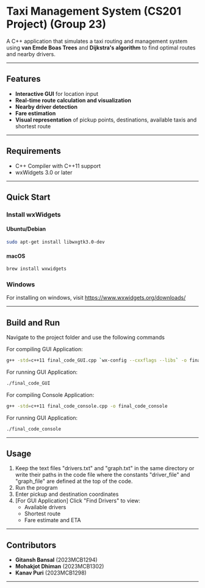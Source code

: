 # Taxi Management System (CS201 Project) (Group 23)

A C++ application that simulates a taxi routing and management system using **van Emde Boas Trees** and **Dijkstra's algorithm** to find optimal routes and nearby drivers.

---

## Features

- **Interactive GUI** for location input
- **Real-time route calculation and visualization**
- **Nearby driver detection**
- **Fare estimation**
- **Visual representation** of pickup points, destinations, available taxis and shortest route

---

## Requirements

- C++ Compiler with C++11 support
- wxWidgets 3.0 or later

---

## Quick Start

### Install wxWidgets


#### Ubuntu/Debian
```bash
sudo apt-get install libwxgtk3.0-dev
```

#### macOS
```bash
brew install wxwidgets
```

### Windows
For installing on windows, visit https://www.wxwidgets.org/downloads/


---
## Build and Run
Navigate to the project folder and use the following commands

For compiling GUI Application:
```bash
g++ -std=c++11 final_code_GUI.cpp `wx-config --cxxflags --libs` -o final_code_GUI
```

For running GUI Application:
```bash
./final_code_GUI
```

For compiling Console Application:
```bash
g++ -std=c++11 final_code_console.cpp -o final_code_console
```

For running GUI Application:
```bash
./final_code_console
```
---
## Usage
1. Keep the text files "drivers.txt" and "graph.txt" in the same directory or write their paths in the code file where the constants "driver_file" and "graph_file" are defined at the top of the code.
2. Run the program
3. Enter pickup and destination coordinates 
4. [For GUI Application] Click "Find Drivers" to view:
    - Available drivers
    - Shortest route
    - Fare estimate and ETA

---

## Contributors

- **Gitansh Bansal** (2023MCB1294)
- **Mohakjot Dhiman** (2023MCB1302)
- **Kanav Puri** (2023MCB1298)

---
